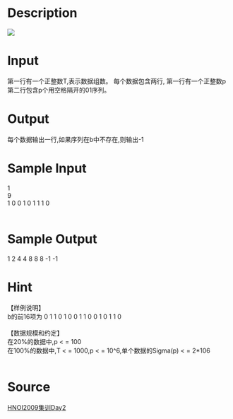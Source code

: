
# Description

<div class="content"><img border="0" src="/source/bzoj/1542/img/aHR0cHM6Ly9seWRzeS5jb20vSnVkZ2VPbmxpbmUvaW1hZ2VzLzE1NDIyLmpwZw==.jpg"/> 
</div>

# Input

<div class="content">第一行有一个正整数T,表示数据组数。
每个数据包含两行,
第一行有一个正整数p
第二行包含p个用空格隔开的01序列。

</div>

# Output

<div class="content">每个数据输出一行,如果序列在b中不存在,则输出-1
</div>

# Sample Input

<div class="content"><span class="sampledata">1<br/>
9<br/>
1 0 0 1 0 1 1 1 0<br/>
<br/>
</span></div>

# Sample Output

<div class="content"><span class="sampledata">1 2 4 4 8 8 8 -1 -1<br/>
</span></div>

# Hint

<div class="content"><p>【样例说明】<br/>
    b的前16项为 0 1 1 0 1 0 0 1 1 0 0 1 0 1 1 0<br/>
<br/>
【数据规模和约定】<br/>
    在20%的数据中,p &lt; = 100<br/>
在100%的数据中,T &lt; = 1000,p &lt; = 10^6,单个数据的Sigma(p) &lt; = 2*106<br/>
<br/>
</p></div>

# Source

<div class="content"><p><a href="problemset.php?search=HNOI2009集训Day2">HNOI2009集训Day2</a></p></div>

